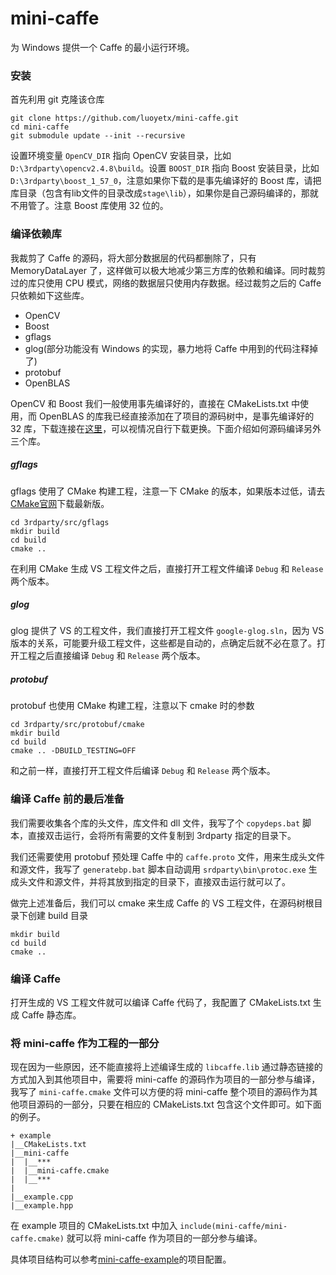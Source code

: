 mini-caffe
==========

为 Windows 提供一个 Caffe 的最小运行环境。

### 安装

首先利用 git 克隆该仓库

```
git clone https://github.com/luoyetx/mini-caffe.git
cd mini-caffe
git submodule update --init --recursive
```

设置环境变量 `OpenCV_DIR` 指向 OpenCV 安装目录，比如 `D:\3rdparty\opencv2.4.8\build`。设置 `BOOST_DIR` 指向 Boost 安装目录，比如 `D:\3rdparty\boost_1_57_0`，注意如果你下载的是事先编译好的 Boost 库，请把库目录（包含有lib文件的目录改成`stage\lib`），如果你是自己源码编译的，那就不用管了。注意 Boost 库使用 32 位的。

### 编译依赖库

我裁剪了 Caffe 的源码，将大部分数据层的代码都删除了，只有 MemoryDataLayer 了，这样做可以极大地减少第三方库的依赖和编译。同时裁剪过的库只使用 CPU 模式，网络的数据层只使用内存数据。经过裁剪之后的 Caffe 只依赖如下这些库。

* OpenCV
* Boost
* gflags
* glog(部分功能没有 Windows 的实现，暴力地将 Caffe 中用到的代码注释掉了)
* protobuf
* OpenBLAS

OpenCV 和 Boost 我们一般使用事先编译好的，直接在 CMakeLists.txt 中使用，而 OpenBLAS 的库我已经直接添加在了项目的源码树中，是事先编译好的 32 库，下载连接在[这里](http://sourceforge.net/projects/openblas/files/v0.2.14/OpenBLAS-v0.2.14-Win32.zip/download)，可以视情况自行下载更换。下面介绍如何源码编译另外三个库。

##### gflags

gflags 使用了 CMake 构建工程，注意一下 CMake 的版本，如果版本过低，请去[CMake官网](http://www.cmake.org/download/)下载最新版。

```
cd 3rdparty/src/gflags
mkdir build
cd build
cmake ..
```

在利用 CMake 生成 VS 工程文件之后，直接打开工程文件编译 `Debug` 和 `Release` 两个版本。

##### glog

glog 提供了 VS 的工程文件，我们直接打开工程文件 `google-glog.sln`，因为 VS 版本的关系，可能要升级工程文件，这些都是自动的，点确定后就不必在意了。打开工程之后直接编译 `Debug` 和 `Release` 两个版本。

##### protobuf

protobuf 也使用 CMake 构建工程，注意以下 cmake 时的参数

```
cd 3rdparty/src/protobuf/cmake
mkdir build
cd build
cmake .. -DBUILD_TESTING=OFF
```

和之前一样，直接打开工程文件后编译 `Debug` 和 `Release` 两个版本。

### 编译 Caffe 前的最后准备

我们需要收集各个库的头文件，库文件和 dll 文件，我写了个 `copydeps.bat` 脚本，直接双击运行，会将所有需要的文件复制到 3rdparty 指定的目录下。

我们还需要使用 protobuf 预处理 Caffe 中的 `caffe.proto` 文件，用来生成头文件和源文件，我写了 `generatebp.bat` 脚本自动调用 `srdparty\bin\protoc.exe` 生成头文件和源文件，并将其放到指定的目录下，直接双击运行就可以了。

做完上述准备后，我们可以 cmake 来生成 Caffe 的 VS 工程文件，在源码树根目录下创建 build 目录

```
mkdir build
cd build
cmake ..
```

### 编译 Caffe

打开生成的 VS 工程文件就可以编译 Caffe 代码了，我配置了 CMakeLists.txt 生成 Caffe 静态库。

### 将 mini-caffe 作为工程的一部分

现在因为一些原因，还不能直接将上述编译生成的 `libcaffe.lib` 通过静态链接的方式加入到其他项目中，需要将 mini-caffe 的源码作为项目的一部分参与编译，我写了 `mini-caffe.cmake` 文件可以方便的将 mini-caffe 整个项目的源码作为其他项目源码的一部分，只要在相应的 CMakeLists.txt 包含这个文件即可。如下面的例子。

```
+ example
|__CMakeLists.txt
|__mini-caffe
|  |__***
|  |__mini-caffe.cmake
|  |__***
|
|__example.cpp
|__example.hpp
```

在 example 项目的 CMakeLists.txt 中加入 `include(mini-caffe/mini-caffe.cmake)` 就可以将 mini-caffe 作为项目的一部分参与编译。

具体项目结构可以参考[mini-caffe-example](https://github.com/luoyetx/mini-caffe-example)的项目配置。